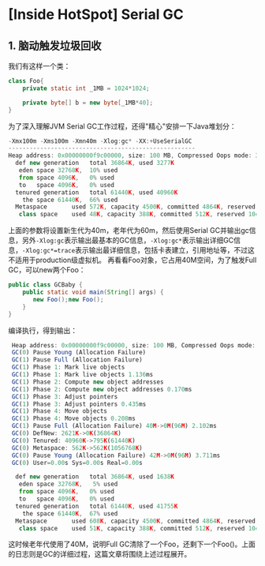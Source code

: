 # [Inside HotSpot] Serial GC

## 1. 脑动触发垃圾回收
我们有这样一个类：
```java
class Foo{
    private static int _1MB = 1024*1024;

    private byte[] b = new byte[_1MB*40];
}
```
为了深入理解JVM Serial GC工作过程，还得"精心"安排一下Java堆划分：
```js
-Xmx100m -Xms100m -Xmn40m -Xlog:gc* -XX:+UseSerialGC
-----------------------------------------------------
Heap address: 0x00000000f9c00000, size: 100 MB, Compressed Oops mode: 32-bit
  def new generation   total 36864K, used 3277K
   eden space 32768K,  10% used
   from space 4096K,   0% used
   to   space 4096K,   0% used 
  tenured generation   total 61440K, used 40960K 
    the space 61440K,  66% used 
  Metaspace       used 572K, capacity 4500K, committed 4864K, reserved 1056768K
   class space    used 48K, capacity 388K, committed 512K, reserved 1048576K
```
上面的参数将设置新生代为40m，老年代为60m，然后使用Serial GC并输出gc信息，另外`-Xlog:gc`表示输出最基本的GC信息，`-Xlog:gc*`表示输出详细GC信息，`-Xlog:gc*=trace`表示输出最详细信息，包括卡表建立，引用地址等，不过这不适用于production级虚拟机。
再看看Foo对象，它占用40M空间，为了触发Full GC，可以new两个Foo：
```java
public class GCBaby {
    public static void main(String[] args) {
       new Foo();new Foo();
    }
}
```
编译执行，得到输出：
```js
 Heap address: 0x00000000f9c00000, size: 100 MB, Compressed Oops mode: 32-bit
 GC(0) Pause Young (Allocation Failure)
 GC(1) Pause Full (Allocation Failure)
 GC(1) Phase 1: Mark live objects
 GC(1) Phase 1: Mark live objects 1.136ms
 GC(1) Phase 2: Compute new object addresses
 GC(1) Phase 2: Compute new object addresses 0.170ms
 GC(1) Phase 3: Adjust pointers
 GC(1) Phase 3: Adjust pointers 0.435ms
 GC(1) Phase 4: Move objects
 GC(1) Phase 4: Move objects 0.208ms
 GC(1) Pause Full (Allocation Failure) 40M->0M(96M) 2.102ms
 GC(0) DefNew: 2621K->0K(36864K)
 GC(0) Tenured: 40960K->795K(61440K)
 GC(0) Metaspace: 562K->562K(1056768K)
 GC(0) Pause Young (Allocation Failure) 42M->0M(96M) 3.711ms
 GC(0) User=0.00s Sys=0.00s Real=0.00s

  def new generation   total 36864K, used 1638K 
   eden space 32768K,   5% used 
   from space 4096K,   0% used 
   to   space 4096K,   0% used 
  tenured generation   total 61440K, used 41755K
    the space 61440K,  67% used 
  Metaspace       used 608K, capacity 4500K, committed 4864K, reserved 1056768K
   class space    used 51K, capacity 388K, committed 512K, reserved 1048576K
```
这时候老年代使用了40M，说明Full GC清除了一个Foo，还剩下一个Foo()。上面的日志则是GC的详细过程，这篇文章将围绕上述过程展开。

